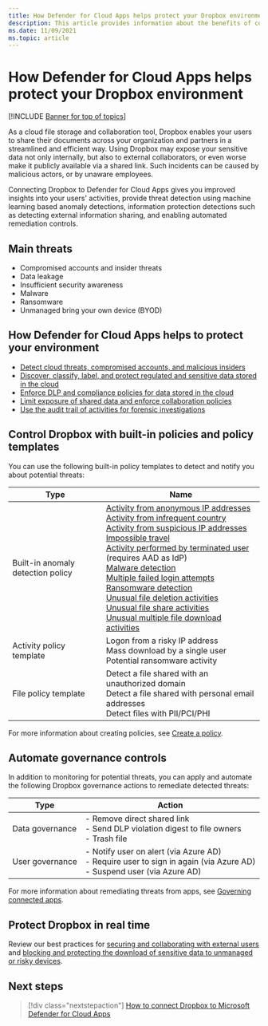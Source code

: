 ```yaml
---
title: How Defender for Cloud Apps helps protect your Dropbox environment
description: This article provides information about the benefits of connecting your Dropbox app to Defender for Cloud Apps using the API connector for visibility and control over use.app-security
ms.date: 11/09/2021
ms.topic: article
---
```

# How Defender for Cloud Apps helps protect your Dropbox environment

[!INCLUDE [Banner for top of topics](includes/banner.md)]

As a cloud file storage and collaboration tool, Dropbox enables your users to share their documents across your organization and partners in a streamlined and efficient way. Using Dropbox may expose your sensitive data not only internally, but also to external collaborators, or even worse make it publicly available via a shared link. Such incidents can be caused by malicious actors, or by unaware employees.

Connecting Dropbox to Defender for Cloud Apps gives you improved insights into your users' activities, provide threat detection using machine learning based anomaly detections, information protection detections such as detecting external information sharing, and enabling automated remediation controls.

## Main threats

- Compromised accounts and insider threats
- Data leakage
- Insufficient security awareness
- Malware
- Ransomware
- Unmanaged bring your own device (BYOD)

## How Defender for Cloud Apps helps to protect your environment

- [Detect cloud threats, compromised accounts, and malicious insiders](best-practices.md#detect-cloud-threats-compromised-accounts-malicious-insiders-and-ransomware)
- [Discover, classify, label, and protect regulated and sensitive data stored in the cloud](best-practices.md#discover-classify-label-and-protect-regulated-and-sensitive-data-stored-in-the-cloud)
- [Enforce DLP and compliance policies for data stored in the cloud](best-practices.md#enforce-dlp-and-compliance-policies-for-data-stored-in-the-cloud)
- [Limit exposure of shared data and enforce collaboration policies](best-practices.md#limit-exposure-of-shared-data-and-enforce-collaboration-policies)
- [Use the audit trail of activities for forensic investigations](best-practices.md#use-the-audit-trail-of-activities-for-forensic-investigations)

## Control Dropbox with built-in policies and policy templates

You can use the following built-in policy templates to detect and notify you about potential threats:

| Type | Name |
| ---- | ---- |
| Built-in anomaly detection policy | [Activity from anonymous IP addresses](anomaly-detection-policy.md#activity-from-anonymous-ip-addresses)<br />[Activity from infrequent country](anomaly-detection-policy.md#activity-from-infrequent-country)<br />[Activity from suspicious IP addresses](anomaly-detection-policy.md#activity-from-suspicious-ip-addresses)<br />[Impossible travel](anomaly-detection-policy.md#impossible-travel)<br />[Activity performed by terminated user](anomaly-detection-policy.md#activity-performed-by-terminated-user) (requires AAD as IdP)<br />[Malware detection](anomaly-detection-policy.md#malware-detection)<br />[Multiple failed login attempts](anomaly-detection-policy.md#multiple-failed-login-attempts)<br />[Ransomware detection](anomaly-detection-policy.md#ransomware-activity)<br />[Unusual file deletion activities](anomaly-detection-policy.md#unusual-activities-by-user)<br />[Unusual file share activities](anomaly-detection-policy.md#unusual-activities-by-user)<br />[Unusual multiple file download activities](anomaly-detection-policy.md#unusual-activities-by-user) |
| Activity policy template | Logon from a risky IP address<br />Mass download by a single user<br />Potential ransomware activity |
| File policy template | Detect a file shared with an unauthorized domain<br />Detect a file shared with personal email addresses<br />Detect files with PII/PCI/PHI |

For more information about creating policies, see [Create a policy](control-cloud-apps-with-policies.md#create-a-policy).

## Automate governance controls

In addition to monitoring for potential threats, you can apply and automate the following Dropbox governance actions to remediate detected threats:

| Type | Action |
| ---- | ---- |
| Data governance | - Remove direct shared link<br />- Send DLP violation digest to file owners<br />- Trash file |
| User governance | - Notify user on alert (via Azure AD)<br /> - Require user to sign in again (via Azure AD)<br /> - Suspend user (via Azure AD) |

For more information about remediating threats from apps, see [Governing connected apps](governance-actions.md).

## Protect Dropbox in real time

Review our best practices for [securing and collaborating with external users](best-practices.md#secure-collaboration-with-external-users-by-enforcing-real-time-session-controls) and [blocking and protecting the download of sensitive data to unmanaged or risky devices](best-practices.md#block-and-protect-download-of-sensitive-data-to-unmanaged-or-risky-devices).

## Next steps

> [!div class="nextstepaction"]
> [How to connect Dropbox to Microsoft Defender for Cloud Apps](connect-dropbox-to-microsoft-cloud-app-security.md)
